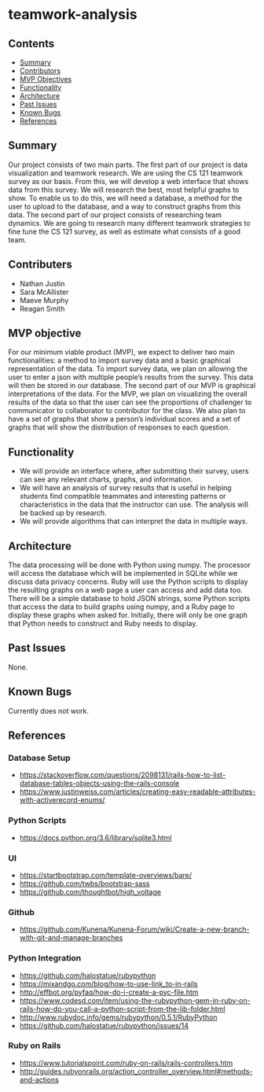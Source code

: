 # teamwork-analysis

## Contents

* [Summary](#summary)
* [Contributors](#contributors)
* [MVP Objectives](#mvp-objectives)
* [Functionality](#functionality)
* [Architecture](#architecture)
* [Past Issues](#past-issues)
* [Known Bugs](#known-bugs)
* [References](#references)

## Summary

Our project consists of two main parts. The first part of our project is data visualization and teamwork research. We are using the CS 121 teamwork survey as our basis. From this, we will develop a web interface that shows data from this survey. We will research the best, most helpful graphs to show. To enable us to do this, we will need a database, a method for the user to upload to the database, and a way to construct graphs from this data. The second part of our project consists of researching team dynamics. We are going to research many different teamwork strategies to fine tune the CS 121 survey, as well as estimate what consists of a good team.

## Contributers

* Nathan Justin 
* Sara McAllister
* Maeve Murphy
* Reagan Smith

## MVP objective

For our minimum viable product (MVP), we expect to deliver two main functionalities: a method to import survey data and a basic graphical representation of the data. To import survey data, we plan on allowing the user to enter a json with multiple people’s results from the survey. This data will then be stored in our database. The second part of our MVP is graphical interpretations of the data. For the MVP, we plan on visualizing the overall results of the data so that the user can see the proportions of challenger to communicator to collaborator to contributor for the class. We also plan to have a set of graphs that show a person’s individual scores and a set of graphs that will show the distribution of responses to each question. 

## Functionality

* We will provide an interface where, after submitting their survey, users can see any relevant charts, graphs, and information.
* We will have an analysis of survey results that is useful in helping students find compatible teammates and interesting patterns or characteristics in the data that the instructor can use. The analysis will be backed up by research.
* We will provide algorithms that can interpret the data in multiple ways.

## Architecture

The data processing will be done with Python using numpy. The processor will access the database which will be implemented in SQLite while we discuss data privacy concerns. Ruby will use the Python scripts to display the resulting graphs on a web page a user can access and add data too.
There will be a simple database to hold JSON strings, some Python scripts that access the data to build graphs using numpy, and a Ruby page to display these graphs when asked for. Initially, there will only be one graph that Python needs to construct and Ruby needs to display.

## Past Issues

None.

## Known Bugs

Currently does not work.

## References

### Database Setup

* https://stackoverflow.com/questions/2098131/rails-how-to-list-database-tables-objects-using-the-rails-console
* https://www.justinweiss.com/articles/creating-easy-readable-attributes-with-activerecord-enums/


### Python Scripts

* https://docs.python.org/3.6/library/sqlite3.html

### UI

* https://startbootstrap.com/template-overviews/bare/
* https://github.com/twbs/bootstrap-sass
* https://github.com/thoughtbot/high_voltage

### Github

* https://github.com/Kunena/Kunena-Forum/wiki/Create-a-new-branch-with-git-and-manage-branches

### Python Integration

* https://github.com/halostatue/rubypython
* https://mixandgo.com/blog/how-to-use-link_to-in-rails
* http://effbot.org/pyfaq/how-do-i-create-a-pyc-file.htm
* https://www.codesd.com/item/using-the-rubypython-gem-in-ruby-on-rails-how-do-you-call-a-python-script-from-the-lib-folder.html
* http://www.rubydoc.info/gems/rubypython/0.5.1/RubyPython
* https://github.com/halostatue/rubypython/issues/14

### Ruby on Rails

* https://www.tutorialspoint.com/ruby-on-rails/rails-controllers.htm
* http://guides.rubyonrails.org/action_controller_overview.html#methods-and-actions